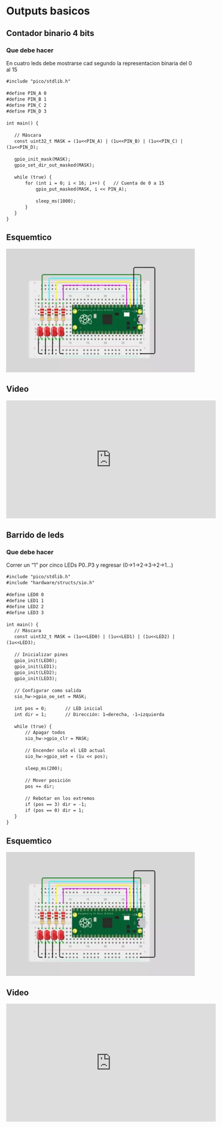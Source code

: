 # Outputs basicos
 
## Contador binario 4 bits
### Que debe hacer
En cuatro leds debe mostrarse cad segundo la representacion binaria del 0 al 15
 
``` codigo
#include "pico/stdlib.h"
 
#define PIN_A 0
#define PIN_B 1
#define PIN_C 2
#define PIN_D 3
 
int main() {
 
   // Máscara
   const uint32_t MASK = (1u<<PIN_A) | (1u<<PIN_B) | (1u<<PIN_C) | (1u<<PIN_D);
 
   gpio_init_mask(MASK);
   gpio_set_dir_out_masked(MASK);
 
   while (true) {
       for (int i = 0; i < 16; i++) {   // Cuenta de 0 a 15
           gpio_put_masked(MASK, i << PIN_A);
 
           sleep_ms(1000);                  
       }
   }
}
```
## Esquemtico
![Diagrama del sistema](recursos/esquematico.png)
 
 
## Video
 
<iframe width="560" height="315" src="https://www.youtube.com/embed/Man1uiNQgQg?si=1-MrveGR_90Mh2ag" title="YouTube video player" frameborder="0" allow="accelerometer; autoplay; clipboard-write; encrypted-media; gyroscope; picture-in-picture; web-share" referrerpolicy="strict-origin-when-cross-origin" allowfullscreen></iframe>
 
## Barrido de leds
### Que debe hacer
 
Correr un “1” por cinco LEDs P0..P3 y regresar (0→1→2→3→2→1…)
 
``` codigo
#include "pico/stdlib.h"
#include "hardware/structs/sio.h"
 
#define LED0 0
#define LED1 1
#define LED2 2
#define LED3 3
 
int main() {
   // Máscara
   const uint32_t MASK = (1u<<LED0) | (1u<<LED1) | (1u<<LED2) | (1u<<LED3);
 
   // Inicializar pines
   gpio_init(LED0);
   gpio_init(LED1);
   gpio_init(LED2);
   gpio_init(LED3);
 
   // Configurar como salida
   sio_hw->gpio_oe_set = MASK;
 
   int pos = 0;       // LED inicial
   int dir = 1;       // Dirección: 1→derecha, -1→izquierda
 
   while (true) {
       // Apagar todos
       sio_hw->gpio_clr = MASK;
 
       // Encender solo el LED actual
       sio_hw->gpio_set = (1u << pos);
 
       sleep_ms(200);
 
       // Mover posición
       pos += dir;
 
       // Rebotar en los extremos
       if (pos == 3) dir = -1;  
       if (pos == 0) dir = 1;
   }
}
```
## Esquemtico
![Diagrama del sistema](recursos/esquematico.png)
 
 
## Video
<iframe width="560" height="315" src="https://www.youtube.com/embed/crPhcQlOhkA?si=fEG9RoWUUCJGJQFm" title="YouTube video player" frameborder="0" allow="accelerometer; autoplay; clipboard-write; encrypted-media; gyroscope; picture-in-picture; web-share" referrerpolicy="strict-origin-when-cross-origin" allowfullscreen></iframe>